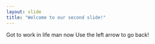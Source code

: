 ```yaml
---
layout: slide
title: "Welcome to our second slide!"
---
```

Got to work in life man now
Use the left arrow to go back!
